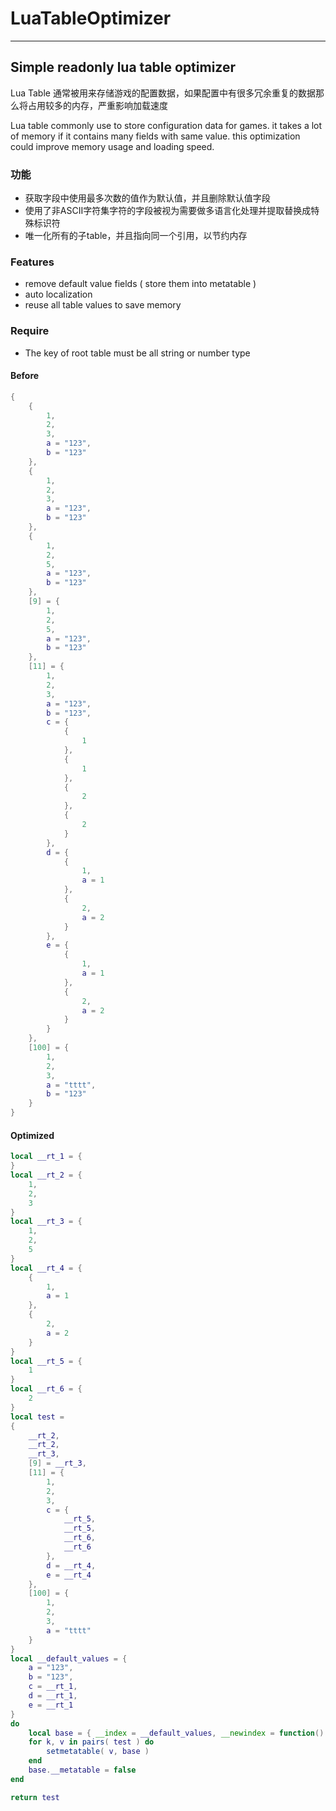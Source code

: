 # LuaTableOptimizer
---

Simple readonly lua table optimizer
---

Lua Table 通常被用来存储游戏的配置数据，如果配置中有很多冗余重复的数据那么将占用较多的内存，严重影响加载速度

Lua table commonly use to store configuration data for games. it takes a lot of memory
if it contains many fields with same value. this optimization could improve memory usage
and loading speed.

### 功能
* 获取字段中使用最多次数的值作为默认值，并且删除默认值字段
* 使用了非ASCII字符集字符的字段被视为需要做多语言化处理并提取替换成特殊标识符
* 唯一化所有的子table，并且指向同一个引用，以节约内存

### Features
* remove default value fields ( store them into metatable )
* auto localization
* reuse all table values to save memory

### Require
* The key of root table must be all string or number type


#### Before
```lua
{
	{
		1,
		2,
		3,
		a = "123",
		b = "123"
	},
	{
		1,
		2,
		3,
		a = "123",
		b = "123"
	},
	{
		1,
		2,
		5,
		a = "123",
		b = "123"
	},
	[9] = {
		1,
		2,
		5,
		a = "123",
		b = "123"
	},
	[11] = {
		1,
		2,
		3,
		a = "123",
		b = "123",
		c = {
			{
				1
			},
			{
				1
			},
			{
				2
			},
			{
				2
			}
		},
		d = {
			{
				1,
				a = 1
			},
			{
				2,
				a = 2
			}
		},
		e = {
			{
				1,
				a = 1
			},
			{
				2,
				a = 2
			}
		}
	},
	[100] = {
		1,
		2,
		3,
		a = "tttt",
		b = "123"
	}
}
```

#### Optimized
```lua
local __rt_1 = {
}
local __rt_2 = {
	1,
	2,
	3
}
local __rt_3 = {
	1,
	2,
	5
}
local __rt_4 = {
	{
		1,
		a = 1
	},
	{
		2,
		a = 2
	}
}
local __rt_5 = {
	1
}
local __rt_6 = {
	2
}
local test = 
{
	__rt_2,
	__rt_2,
	__rt_3,
	[9] = __rt_3,
	[11] = {
		1,
		2,
		3,
		c = {
			__rt_5,
			__rt_5,
			__rt_6,
			__rt_6
		},
		d = __rt_4,
		e = __rt_4
	},
	[100] = {
		1,
		2,
		3,
		a = "tttt"
	}
}
local __default_values = {
	a = "123",
	b = "123",
	c = __rt_1,
	d = __rt_1,
	e = __rt_1
}
do
	local base = { __index = __default_values, __newindex = function() error( "Attempt to modify read-only table" ) end }
	for k, v in pairs( test ) do
		setmetatable( v, base )
	end
	base.__metatable = false
end

return test
```

